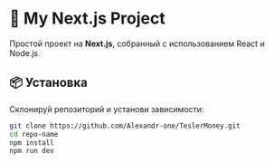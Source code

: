 # 🚀 My Next.js Project

Простой проект на **Next.js**, собранный с использованием React и Node.js.

## 📦 Установка

Склонируй репозиторий и установи зависимости:

```bash
git clone https://github.com/Alexandr-one/TeslerMoney.git
cd repo-name
npm install
npm run dev